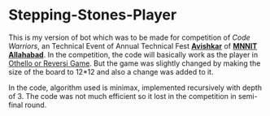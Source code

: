 # Stepping-Stones-Player

This is my version of bot which was to be made for competition of *Code Warriors*, an Technical Event of Annual Technical Fest **[Avishkar](http://avishkar.xyz/)** of **[MNNIT Allahabad](http://www.mnnit.ac.in/)**. In the competition, the code will basically work as the player in [Othello or Reversi Game](https://en.wikipedia.org/wiki/Reversi). But the game was slightly changed by making the size of the board to 12*12 and also a change was added to it. 

In the code, algorithm used is minimax, implemented recursively with depth of 3. The code was not much efficient so it lost in the competition in semi-final round.																									 																																																																						
